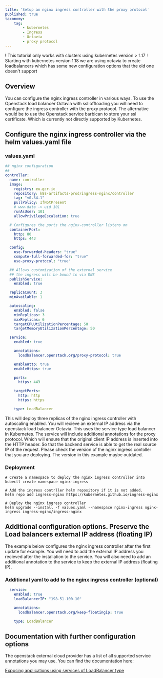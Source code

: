 ```yaml
---
title: 'Setup an nginx ingress controller with the proxy protocol'
published: true
taxonomy:
    tag:
        - kubernetes
        - Ingress
        - Octavia
        - proxy protocol
---
```


! This tutorial only works with clusters using kubernetes version > 1.17
! Starting with kubernetes version 1.18 we are using octavia to create loadbalancers which has some new configuration options that the old one doesn't support

## Overview

You can configure the nginx ingress controller in various ways. To use the Openstack load balancer Octavia with ssl offloading you will need to configure the ingress controller with the proxy protocol. The alternative would be to use the Openstack service barbican to store your ssl certificate. Which is currently not directly supported by Kubernetes.


## Configure the nginx ingress controller via the helm values.yaml file

### values.yaml

```yaml
## nginx configuration
##
controller:
  name: controller
  image:
    registry: eu.gcr.io
    repository: k8s-artifacts-prod/ingress-nginx/controller
    tag: "v0.34.1"
    pullPolicy: IfNotPresent
    # www-data -> uid 101
    runAsUser: 101
    allowPrivilegeEscalation: true

  # Configures the ports the nginx-controller listens on
  containerPort:
    http: 80
    https: 443

  config:
    use-forwarded-headers: "true"
    compute-full-forwarded-for: "true"
    use-proxy-protocol: "true"

  ## Allows customization of the external service
  ## the ingress will be bound to via DNS
  publishService:
    enabled: true

  replicaCount: 3
  minAvailable: 1

  autoscaling:
    enabled: false
    minReplicas: 3
    maxReplicas: 6
    targetCPUUtilizationPercentage: 50
    targetMemoryUtilizationPercentage: 50

  service:
    enabled: true

    annotations:
      loadbalancer.openstack.org/proxy-protocol: true

    enableHttp: true
    enableHttps: true

    ports:
      https: 443

    targetPorts:
      http: http
      https: https

    type: LoadBalancer
```

This will deploy three replicas of the nginx ingress controller with autoscaling enabled. You will recieve an external IP address via the openstack load balancer Octavia. This uses the service type load balancer in Kubernetes. The service will include additional annotations for the proxy protocol. Which will ensure that the original client IP address is inserted into the HTTP header. So that the backend service is able to get the real source IP of the request. Please check the version of the nginx ingress contoller that you are deploying. The version in this example maybe outdated.

### Deployment

```shell
# Create a namespace to deploy the nginx ingress controller into
kubectl create namespace nginx-ingress

# Add the ingress contrller helm repository if it is not added.
helm repo add ingress-nginx https://kubernetes.github.io/ingress-nginx

# Deploy the nginx ingress controller
helm upgrade --install -f values.yaml --namespace nginx-ingress nginx-ingress ingress-nginx/ingress-nginx
```

## Additional configuration options. Preserve the Load balancers external IP address (floating IP)


The example below configures the nginx ingress controller after the first update for example. You will need to add the external IP address you recieved after the installation to the service. You will also need to add an additional annotation to the service to keep the external IP address (floating IP).

### Additional yaml to add to the nginx ingress controller (optional)

```yaml
  service:
    enabled: true
    loadBalancerIP: "198.51.100.10"

    annotations:
      loadbalancer.openstack.org/keep-floatingip: true

    type: LoadBalancer
```

## Documentation with further configuration options

The openstack external cloud provider has a list of all supported service annotations you may use. You can find the documentation here:

[Exposing applications using services of LoadBalancer type](https://github.com/kubernetes/cloud-provider-openstack/blob/master/docs/expose-applications-using-loadbalancer-type-service.md)
